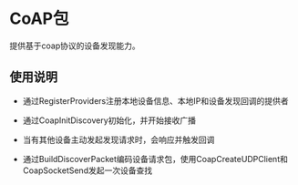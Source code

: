 # CoAP包

提供基于coap协议的设备发现能力。

## 使用说明

- 通过RegisterProviders注册本地设备信息、本地IP和设备发现回调的提供者

- 通过CoapInitDiscovery初始化，并开始接收广播

- 当有其他设备主动发起发现请求时，会响应并触发回调

- 通过BuildDiscoverPacket编码设备请求包，使用CoapCreateUDPClient和CoapSocketSend发起一次设备查找
